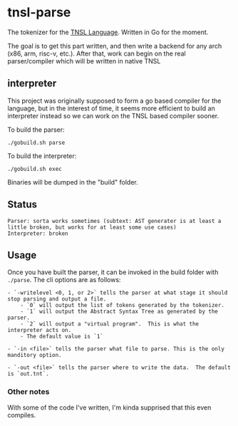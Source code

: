 # tnsl-parse

The tokenizer for the [TNSL Language](https://github.com/CircleShift/tnsl-lang).  Written in Go for the moment.

The goal is to get this part written, and then write a backend for any arch (x86, arm, risc-v, etc.).
After that, work can begin on the real parser/compiler which will be written in native TNSL

## interpreter

This project was originally supposed to form a go based compiler for the language, but in the interest of time, it seems more efficient to build an interpreter instead so we can work on the TNSL based compiler sooner.

To build the parser:

    ./gobuild.sh parse

To build the interpreter:

    ./gobuild.sh exec

Binaries will be dumped in the "build" folder.

## Status

    Parser: sorta works sometimes (subtext: AST generater is at least a little broken, but works for at least some use cases)
    Interpreter: broken

## Usage

Once you have built the parser, it can be invoked in the build folder with `./parse`.  The cli options are as follows:

	- `-writelevel <0, 1, or 2>` tells the parser at what stage it should stop parsing and output a file.
		- `0` will output the list of tokens generated by the tokenizer.
		- `1` will output the Abstract Syntax Tree as generated by the parser.
		- `2` will output a "virtual program".  This is what the interpreter acts on.
		- The default value is `1`

	- `-in <file>` tells the parser what file to parse. This is the only manditory option.

	- `-out <file>` tells the parser where to write the data.  The default is `out.tnt`.

### Other notes

With some of the code I've written, I'm kinda supprised that this even compiles.
